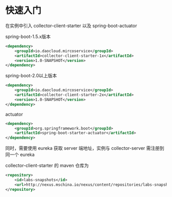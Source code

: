 # 快速入门

在实例中引入 collector-client-starter 以及 spring-boot-actuator

spring-boot-1.5.x版本

```xml
<dependency>
    <groupId>io.daocloud.mircoservice</groupId>
    <artifactId>collector-client-starter-1x</artifactId>
    <version>1.0-SNAPSHOT</version>
</dependency>
```

spring-boot-2.0以上版本

```xml
<dependency>
    <groupId>io.daocloud.mircoservice</groupId>
    <artifactId>collector-client-starter-2x</artifactId>
    <version>1.0-SNAPSHOT</version>
</dependency>
```

actuator

```xml
<dependency>
    <groupId>org.springframework.boot</groupId>
    <artifactId>spring-boot-starter-actuator</artifactId>
</dependency>
```

同时，需要使用 eureka 获取 server 端地址，实例与 collector-server 需注册到同一个 eureka

collector-client-starter 的 maven 仓库为

```xml
<repository>
    <id>labs-snapshots</id>
    <url>http://nexus.mschina.io/nexus/content/repositories/labs-snapshot/</url>
</repository>
```

